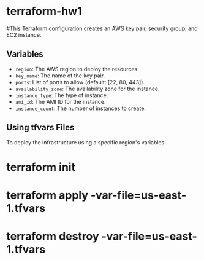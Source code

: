 # terraform-hw1

#This Terraform configuration creates an AWS key pair, security group, and EC2 instance.

## Variables

- `region`: The AWS region to deploy the resources.
- `key_name`: The name of the key pair.
- `ports`: List of ports to allow (default: [22, 80, 443]).
- `availability_zone`: The availability zone for the instance.
- `instance_type`: The type of instance.
- `ami_id`: The AMI ID for the instance.
- `instance_count`: The number of instances to create.

## Using tfvars Files

To deploy the infrastructure using a specific region's variables:

# terraform init
# terraform apply -var-file=us-east-1.tfvars
# terraform destroy -var-file=us-east-1.tfvars